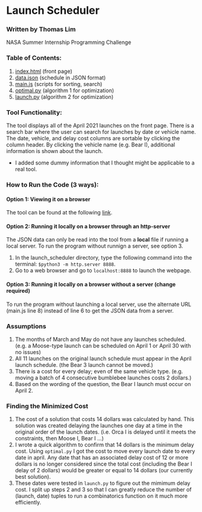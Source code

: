 # Launch Scheduler
### Written by Thomas Lim
NASA Summer Internship Programming Challenge

### Table of Contents:
1. [index.html](https://github.com/Thomasliminator/launch_scheduler/blob/master/index.html) (front page)
2. [data.json](https://github.com/Thomasliminator/launch_scheduler/blob/master/data.json) (schedule in JSON format)
3. [main.js](https://github.com/Thomasliminator/launch_scheduler/blob/master/main.js) (scripts for sorting, search)
4. [optimal.py](https://github.com/Thomasliminator/launch_scheduler/blob/master/optimal.py) (algorithm 1 for optimization)
5. [launch.py](https://github.com/Thomasliminator/launch_scheduler/blob/master/launch.py) (algorithm 2 for optimization)


### Tool Functionality:
The tool displays all of the April 2021 launches on the front page.
There is a search bar where the user can search for launches by date or vehicle name. 
The date, vehicle, and delay cost columns are sortable by clicking the column header.
By clicking the vehicle name (e.g. Bear I), additional information is shown about the launch.
- I added some dummy information that I thought might be applicable to a real tool.

### How to Run the Code (3 ways):
#### Option 1: Viewing it on a browser
The tool can be found at the following [link](http://thomasliminator.github.io/launch/).

#### Option 2: Running it locally on a browser through an http-server
The JSON data can only be read into the tool from a **local** file if running a local server. To run the program without runnign a server, see option 3. 
1. In the launch_scheduler directory, type the following command into the terminal: `$python3 -m http.server 8888`.
2. Go to a web browser and go to `localhost:8888` to launch the webpage.

#### Option 3: Running it locally on a browser without a server (change required)
To run the program without launching a local server, use the alternate URL (main.js line 8) instead of line 6 to get the JSON data from a server.

### Assumptions
1. The months of March and May do not have any launches scheduled. (e.g. a Moose-type launch can be scheduled on April 1 or April 30 with no issues)
2. All 11 launches on the original launch schedule must appear in the April launch schedule. (the Bear 3 launch cannot be moved.)
3. There is a cost for every delay; even of the same vehicle type. (e.g. moving a batch of 4 consecutive bumblebee launches costs 2 dollars.)
4. Based on the wording of the question, the Bear I launch must occur on April 2.

### Finding the Minimized Cost
1. The cost of a solution that costs 14 dollars was calculated by hand. This solution was created delaying the launches one day at a time in the original order of the launch dates. (i.e. Orca I is delayed until it meets the constraints, then Moose I, Bear I ...)
2. I wrote a quick algorithm to confirm that 14 dollars is the minimum delay cost. Using `optimal.py` I got the cost to move every launch date to every date in april. Any date that has an associated delay cost of 12 or more dollars is no longer considered since the total cost (including the Bear I delay of 2 dollars) would be greater or equal to 14 dollars (our currently best solution).
3. These dates were tested in `launch.py` to figure out the mimimum delay cost. I split up steps 2 and 3 so that I can greatly reduce the number of (launch, date) tuples to run a combinatorics function on it much more efficiently.
